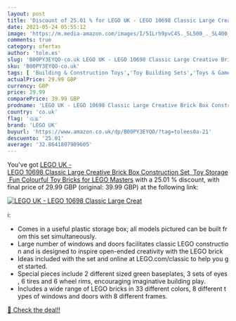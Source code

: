 ```yaml
---
layout: post
title: 'Discount of 25.01 % for LEGO UK - LEGO 10698 Classic Large Creat'
date: 2021-05-24 05:55:12
image: 'https://m.media-amazon.com/images/I/51Lrh9pvC4S._SL500_._SL400_.jpg'
comments: true
category: ofertas
author: 'tole.es'
slug: 'B00PY3EYQO-co.uk LEGO UK - LEGO 10698 Classic Large Creative Brick Box...'
sku: 'B00PY3EYQO-co.uk'
tags: [ 'Building & Construction Toys','Toy Building Sets','Toys & Games','Toys Store','lego','lego uk', ]
actualPrice: 29.99 GBP
currency: GBP
price: 29.99
comparePrice: 39.99 GBP
prodname: 'LEGO UK - LEGO 10698 Classic Large Creative Brick Box Construction Set  Toy Storage  Fun Colourful Toy Bricks for LEGO Masters'
country: 'co.uk'
flag: '🇬🇧'
brand: 'LEGO UK'
buyurl: 'https://www.amazon.co.uk/dp/B00PY3EYQO/?tag=tolees0a-21'
descuento: '25.01'
average: '32.8641807909605'
---
```


You've got [LEGO UK - LEGO 10698 Classic Large Creative Brick Box Construction Set  Toy Storage  Fun Colourful Toy Bricks for LEGO Masters](https://www.amazon.co.uk/dp/B00PY3EYQO/?tag=tolees0a-21) with a  25.01 % discount, with final price of 29.99 GBP (original: 39.99 GBP) at the following link:

[![LEGO UK - LEGO 10698 Classic Large Creat](https://m.media-amazon.com/images/I/51Lrh9pvC4S._SL500_._SL400_.jpg)](https://www.amazon.co.uk/dp/B00PY3EYQO/?tag=tolees0a-21)

ℹ️:

- Comes in a useful plastic storage box; all models pictured can be built from this set simultaneously.
- Large number of windows and doors facilitates classic LEGO construction and is designed to inspire open-ended creativity with the LEGO brick
- Ideas included with the set and online at LEGO.com/classic to help you get started.
- Special pieces include 2 different sized green baseplates, 3 sets of eyes, 6 tires and 6 wheel rims, encouraging imaginative building play.
- Includes a wide range of LEGO bricks in 33 different colors, 8 different types of windows and doors with 8 different frames.

[🛒 Check the deal!!](https://www.amazon.co.uk/dp/B00PY3EYQO/?tag=tolees0a-21)
